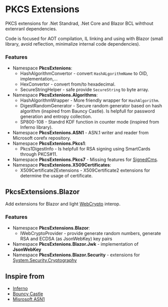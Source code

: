 # PKCS Extensions
PKCS extensions for .Net Standrad, .Net Core and Blazor BCL wihthout extenranl dependencies.

Code is focused for AOT compilation, IL linking and using with Blazor (small library, avoid reflection, minimalize internal code dependencies).

### Features
- Namespace **PkcsExtenions**:
  - HashAlgorithmConvertor - convert `HashALgorithmName` to OID, implementation,...
  - HexConvertor - convert from/to hexadecimal.
  - SecureStringHelper - safe provide `SecureString` to byte array.
- Namespace **PkcsExtenions.Algorithms**:
  - HashAlgorithmWrapper - More friendly wrapper for `HashAlgorithm`.
  - DigestRandomGenerator - Secure random generator based on hash algorithm (inspired from Bauncy Castle). Is helpfull for password generation and entropy collection.
  - SP800-108 - Standrd KDF function in counter mode (inspired from Inferno library).
- Namespace **PkcsExtenions.ASN1** - ASN.1 writer and reader from Microsoft corefx repository.
- Namespace **PkcsExtenions.Pkcs1**:
  - Pkcs1DigestInfo - Is helpfull for RSA signing using SmartCards through PKCS#11.
- Namespace **PkcsExtenions.Pkcs7** - Missing features for [SignedCms](https://docs.microsoft.com/en-us/dotnet/api/system.security.cryptography.pkcs.signedcms?view=dotnet-plat-ext-3.1).
- Namespace **PkcsExtenions.X509Certificates**:
  - X509Certificate2Extensions - X509Certificate2 extensions for determine the usage of certificate.

 ## PkcsExtensions.Blazor
 Add extensions for Blazor and light [WebCrypto](https://developer.mozilla.org/en-US/docs/Web/API/Web_Crypto_API) interop.

 ### Features
 - Namespace **PkcsExtensions.Blazor**:
   - IWebCryptoProvider - provide generate random numbers, generate RSA and ECDSA (as JsonWebKey) key pairs
- Namespace **PkcsExtenions.Blazor.Jwk** - implementation of __JsonWebKey__
- Namespace **PkcsExtenions.Blazor.Security** - extensions for [System.Security.Cryptography](https://docs.microsoft.com/en-us/dotnet/api/system.security.cryptography?view=netstandard-2.1)

## Inspire from
 - [Inferno](https://securitydriven.net/inferno/)
 - [Bouncy Castle](https://github.com/novotnyllc/bc-csharp)
 - [Misrosoft ASN1](https://github.com/dotnet/corefx/tree/07e9caf00ea0f1893d4c25a5ee287000903fbbe2/src/Common/src/System/Security/Cryptography)
